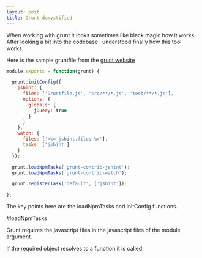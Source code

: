 ```yaml
---
layout: post
title: Grunt demystified
---
```



When working with grunt it looks sometimes like black magic how it works. 
After looking a bit into the codebase i understood finally how this tool works.

Here is the sample gruntfile from the <a href="http://gruntjs.com/sample-gruntfile">grunt website</a>

```javascript
module.exports = function(grunt) {

  grunt.initConfig({
    jshint: {
      files: ['Gruntfile.js', 'src/**/*.js', 'test/**/*.js'],
      options: {
        globals: {
          jQuery: true
        }
      }
    },
    watch: {
      files: ['<%= jshint.files %>'],
      tasks: ['jshint']
    }
  });

  grunt.loadNpmTasks('grunt-contrib-jshint');
  grunt.loadNpmTasks('grunt-contrib-watch');

  grunt.registerTask('default', ['jshint']);

};
```

The key points here are the loadNpmTasks and initConfig functions.

#loadNpmTasks

Grunt requires the javascript files in the javascript files of the module argument.

If the required object resolves to a function it is called.


